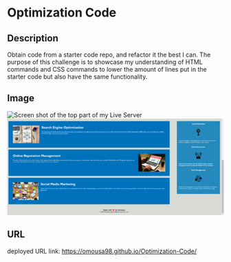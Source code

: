 # Optimization Code

## Description

Obtain code from a starter code repo, and refactor it the best I can. The purpose of this challenge is to showcase my understanding of HTML commands and CSS commands to lower the amount of lines put in the starter code but also have the same functionality.

## Image
![Screen shot of the top part of my Live Server](https://github.com/omousa98/Optimization-Code/blob/main/assets/images/Horiseon%20Top.png?raw=true)
![Screen shot of the bottom part of my Live Server](https://github.com/omousa98/Optimization-Code/blob/main/assets/images/Horiseon%20Bottom.png)
## URL

deployed URL link: https://omousa98.github.io/Optimization-Code/

